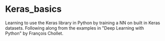 # Keras_basics
Learning to use the Keras library in Python by training a NN on built in Keras datasets. Following along from the examples in "Deep Learning with Python" by François Chollet.
